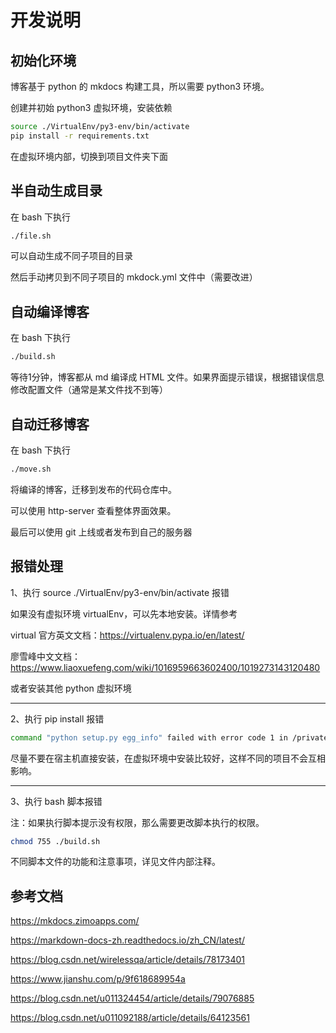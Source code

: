 # 开发说明

## 初始化环境

博客基于 python 的 mkdocs 构建工具，所以需要 python3 环境。

创建并初始 python3 虚拟环境，安装依赖

```bash
source ./VirtualEnv/py3-env/bin/activate
pip install -r requirements.txt
```

在虚拟环境内部，切换到项目文件夹下面

## 半自动生成目录

在 bash 下执行

~~~bash
./file.sh
~~~

可以自动生成不同子项目的目录

然后手动拷贝到不同子项目的 mkdock.yml 文件中（需要改进）

## 自动编译博客

在 bash 下执行

~~~bash
./build.sh
~~~

等待1分钟，博客都从 md 编译成 HTML 文件。如果界面提示错误，根据错误信息修改配置文件（通常是某文件找不到等）

## 自动迁移博客

在 bash 下执行

~~~bash
./move.sh
~~~

将编译的博客，迁移到发布的代码仓库中。

可以使用 http-server 查看整体界面效果。

最后可以使用 git 上线或者发布到自己的服务器

## 报错处理

1、执行 source ./VirtualEnv/py3-env/bin/activate 报错

如果没有虚拟环境 virtualEnv，可以先本地安装。详情参考

virtual 官方英文文档：https://virtualenv.pypa.io/en/latest/

廖雪峰中文文档：https://www.liaoxuefeng.com/wiki/1016959663602400/1019273143120480

或者安装其他 python 虚拟环境

---

2、执行 pip install 报错

```bash
command "python setup.py egg_info" failed with error code 1 in /private/tmp/p
```

尽量不要在宿主机直接安装，在虚拟环境中安装比较好，这样不同的项目不会互相影响。

---

3、执行 bash 脚本报错

注：如果执行脚本提示没有权限，那么需要更改脚本执行的权限。

~~~bash
chmod 755 ./build.sh
~~~

不同脚本文件的功能和注意事项，详见文件内部注释。




## 参考文档

https://mkdocs.zimoapps.com/

https://markdown-docs-zh.readthedocs.io/zh_CN/latest/

https://blog.csdn.net/wirelessqa/article/details/78173401

https://www.jianshu.com/p/9f618689954a

https://blog.csdn.net/u011324454/article/details/79076885

https://blog.csdn.net/u011092188/article/details/64123561

